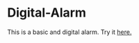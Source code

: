 # Digital-Alarm
This is a basic and digital alarm.
Try it [here.](https://dupanshu.github.io/Digital-Alarm/)
